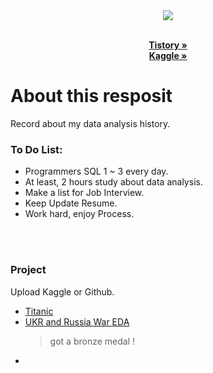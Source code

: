 <div id = "header">
 <div id = "header" align="center">
  <img src="https://capsule-render.vercel.app/api?type=venom&color=auto&height=300&section=header&text=Wake%20Up!%20Jindot.&fontSize=55" />
  <p align="center">
    <br />
    <a href="https://94jindot.tistory.com//"><strong>Tistory »</strong></a>
    <br />
    <a href="https://www.kaggle.com/work/code/"><strong>Kaggle »</strong></a>
    <br />
 </div>
</div>
<div id = 'content'>
 
  <!-- ABOUT THE PROJECT -->
  # About this resposit

Record about my data analysis history.

### To Do List:
* Programmers SQL 1 ~ 3 every day.
* At least, 2 hours study about data analysis.
* Make a list for Job Interview.
* Keep Update Resume.
* Work hard, enjoy Process.
<br/>
<br/>


### Project
  Upload Kaggle or Github.
  * [Titanic](https://www.kaggle.com/code/jindot/1-titanic-beginner)
  * [UKR and Russia War EDA](https://www.kaggle.com/code/jindot/2-ukraine-vs-russia-eda)
    > got a bronze medal ! 
  *
</div>
